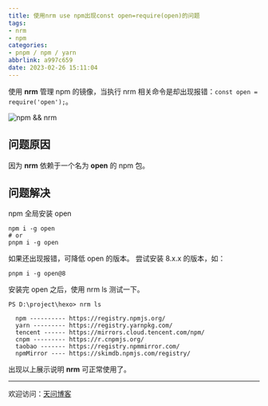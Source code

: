 ```yaml
---
title: 使用nrm use npm出现const open=require(open)的问题
tags:
- nrm
- npm
categories:
- pnpm / npm / yarn
abbrlink: a997c659
date: 2023-02-26 15:11:04
---
```


使用 **nrm** 管理 npm 的镜像，当执行 nrm 相关命令是却出现报错：`const open = require('open');`。

![npm && nrm](https://tiven.cn/static/img/img-npm-02-fxFXF8douEz-BeV-vnEmk.jpg)

<!-- more -->

## 问题原因

因为 **nrm** 依赖于一个名为 **open** 的 npm 包。

## 问题解决

npm 全局安装 open 

```shell
npm i -g open
# or
pnpm i -g open
```

如果还出现报错，可降低 open 的版本。
尝试安装 8.x.x 的版本，如：

```shell
pnpm i -g open@8
```

安装完 open 之后，使用 nrm ls 测试一下。

```shell
PS D:\project\hexo> nrm ls

  npm ---------- https://registry.npmjs.org/
  yarn --------- https://registry.yarnpkg.com/
  tencent ------ https://mirrors.cloud.tencent.com/npm/
  cnpm --------- https://r.cnpmjs.org/
  taobao ------- https://registry.npmmirror.com/
  npmMirror ---- https://skimdb.npmjs.com/registry/

```

出现以上展示说明 **nrm** 可正常使用了。

---

欢迎访问：[天问博客](https://tiven.cn/p/a997c659/ "天问博客-专注于大前端技术")

